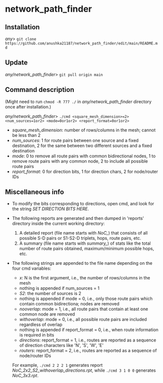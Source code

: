 # network_path_finder

## Installation

*any*> `git clone https://github.com/anushka21187/network_path_finder/edit/main/README.md`


## Update

*any/network_path_finder*> `git pull origin main`


## Command description

(Might need to run `chmod -R 777 ./` in *any/network_path_finder* directory once after installation.)

*any/network_path_finder*> `./cmd <square_mesh_dimension>=2> <num_sources=1or2> <mode=0or1or2> <report_format=0or1or2>` 

* *square_mesh_dimension*: number of rows/columns in the mesh; cannot be less than 2
* *num_sources*: 1 for route pairs between one source and a fixed destination, 2 for the same between two different sources and a fixed destination
* *mode*: 0 to remove all route pairs with common bidirectional nodes, 1 to remove route pairs with any common node, 2 to include all possible route pairs
* *report_format*: 0 for direction bits, 1 for direction chars, 2 for node/router IDs


## Miscellaneous info

* To modify the bits corresponding to directions, open cmd, and look for the string *SET DIRECTION BITS HERE*.

* The following reports are generated and then dumped in 'reports' directory inside the current working directory:
  1. A detailed report (file name starts with *NoC_*) that consists of all possible S-D pairs or S1-S2-D triplets, hops, route pairs, etc.
  2. A summary (file name starts with *summary_*) of stats like the total number of route pairs obtained, maximum/minimum possible hops, etc.


* The following strings are appended to the file name depending on the four cmd variables:
  * *<N>x<N>*: N is the first argument, i.e., the number of rows/columns in the mesh
  * nothing is appended if num_sources = 1
  * _S2_: the number of sources is 2
  * nothing is appended if mode = 0, i.e., only those route pairs which contain common bidirectiona; nodes are removed
  * _nooverlap_: mode = 1, i.e., all route pairs that contain at least one common node are removed
  * _withoverlap_: mode = 0, i.e., all possible route pairs are included regardless of overlap
  * nothing is appended if report_format = 0, i.e., when route information is required in bits
  * _directions_: report_format = 1, i.e., routes are reported as a sequence of direction characters like 'N', 'S', 'W', 'E'
  * _routers_: report_format = 2, i.e., routes are reported as a sequence of node/router IDs

  For example, `./cmd 2 2 2 1` generates report *NoC_2x2_S2_withoverlap_directions.rpt*, while `./cmd 3 1 0 0` generates *NoC_3x3.rpt*.
